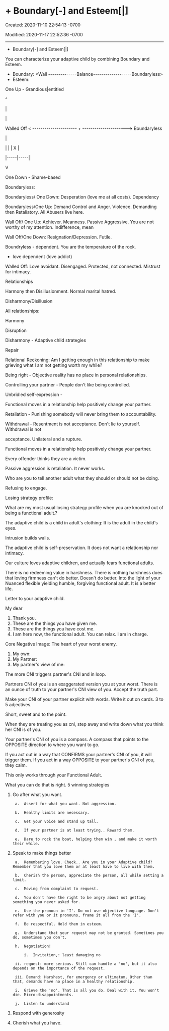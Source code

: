 # +     Boundary[-] and Esteem[|]

Created: 2020-11-10 22:54:13 -0700

Modified: 2020-11-17 22:52:36 -0700

---

+ Boundary[-] and Esteem[|]

You can characterize your adaptive child by combining Boundary and Esteem.

- Boundary: <Wall --------------Balance-------------------Boundaryless>
- Esteem:

One Up - Grandious|entitled

^

|

|

Walled Off < ---------------------- + ----------------------> Boundaryless

|

| |  | X   |

|-----|-----|

V

One Down - Shame-based

Boundaryless:

Boundaryless/ One Down: Desperation (love me at all costs). Dependency

Boundaryless/One Up: Demand Control and Anger. Violence. Demanding then Retaliatory. All Abusers live here.

Wall Off/ One Up: Achiever. Meanness. Passive Aggressive. You are not worthy of my attention. Indifference, mean

Wall Off/One Down: Resignation/Depression. Futile.

Boundryless - dependent. You are the temperature of the rock.

- love dependent (love addict)

Walled Off: Love avoidant. Disengaged. Protected, not connected. Mistrust for intimacy.

Relationships

Harmony then Disillusionment. Normal marital hatred.

Disharmony/Disillusion

All relationships:

Harmony

Disruption

Disharmony - Adaptive child strategies

Repair

Relational Reckoning: Am I getting enough in this relationship to make grieving what I am not getting worth my while?

Being right - Objective reality has no place in personal relationships.

Controlling your partner - People don't like being controlled.

Unbridled self-expression -

Functional moves in a relationship help positively change your partner.

Retaliation - Punishing somebody will never bring them to accountability.

Withdrawal - Resentment is not acceptance. Don't lie to yourself. Withdrawal is not

acceptance. Unilateral and a rupture.

Functional moves in a relationship help positively change your partner.

Every offender thinks they are a victim.

Passive aggression is retaliation. It never works.

Who are you to tell another adult what they should or should not be doing.

Refusing to engage.

Losing strategy profile:

What are my most usual losing strategy profile when you are knocked out of being a functional adult.?

The adaptive child is a child in adult's clothing: It is the adult in the child's eyes.

Intrusion builds walls.

The adaptive child is self-preservation. It does not want a relationship nor intimacy.

Our culture loves adaptive children, and actually fears functional adults.

There is no redeeming value in harshness. There is nothing harshness does that loving firmness can't do better. Doesn't do better. Into the light of your Nuanced flexible yielding humble, forgiving functional adult. It is a better life.

Letter to your adaptive child.

My dear <adaptive child>

1. Thank you.
2. These are the things you have given me.
3. These are the things you have cost me.
4. I am here now, the functional adult. You can relax. I am in charge.

Core Negative Image: The heart of your worst enemy.

1. My own:
2. My Partner:
3. My partner's view of me:

The more CNI triggers partner's CNI and in loop.

Partners CNI of you is an exaggerated version you at your worst. There is an ounce of truth to your partner's CNI view of you. Accept the truth part.

Make your CNI of your partner explicit with words. Write it out on cards. 3 to 5 adjectives.

Short, sweet and to the point.

When they are treating you as cni, step away and write down what you think her CNI is of you.

Your partner's CNI of you is a compass. A compass that points to the OPPOSITE direction to where you want to go.

If you act out in a way that CONFIRMS your partner's CNI of you, it will trigger them. If you act in a way OPPOSITE to your partner's CNI of you, they calm.

This only works through your Functional Adult.

What you can do that is right. 5 winning strategies

1. Go after what you want.

		a.  Assert for what you want. Not aggression.

		b.  Healthy limits are necessary.

		c.  Get your voice and stand up tall.

		d.  If your partner is at least trying.. Reward them.

		e.  Dare to rock the boat, helping them win , and make it worth their while.

2. Speak to make things better

		a.  Remembering love. Check.. Are you in your Adaptive child? Remember that you love them or at least have to live with them.

		b.  Cherish the person, appreciate the person, all while setting a limit.

		c.  Moving from complaint to request.

		d.  You don't have the right to be angry about not getting something you never asked for.

		e.  Use the pronoun in 'I'. Do not use objective language. Don't refer with you or it pronouns, frame it all from the 'I'.

		f.  Be respectful. Hold them in esteem.

		g.  Understand that your request may not be granted. Sometimes you do, sometimes you don't.

		h.  Negotiation!

		    i.  Invitation,: least damaging no

        ii. request: more serious. Still can handle a 'no', but it also depends on the importance of the request.

        iii. Demand: Harshest, for emergency or ultimatum. Other than that, demands have no place in a healthy relationship.

		i.  Grieve the 'no'. That is all you do. Deal with it. You won't die. Micro-disappointments.

		j.  Listen to understand

3. Respond with generosity
4. Cherish what you have.
